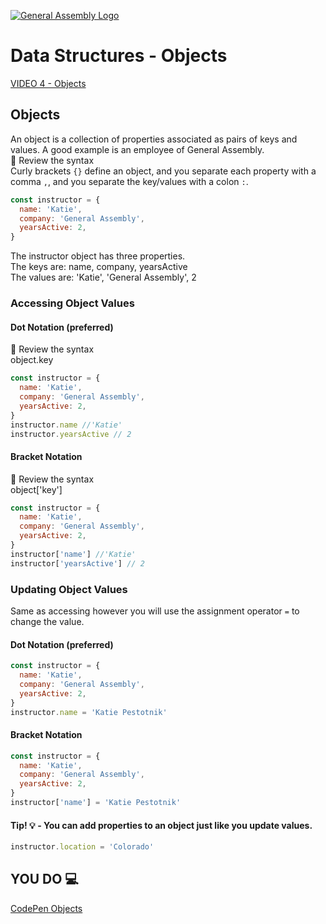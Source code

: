 [![General Assembly Logo](https://camo.githubusercontent.com/1a91b05b8f4d44b5bbfb83abac2b0996d8e26c92/687474703a2f2f692e696d6775722e636f6d2f6b6538555354712e706e67)](https://generalassemb.ly)

# Data Structures - Objects

[VIDEO 4 - Objects]()

## Objects

An object is a collection of properties associated as pairs of keys and values.  A good example is an employee of General Assembly.<br>
:mag_right: Review the syntax<br>
Curly brackets `{}` define an object, and you separate each property with a comma `,`, and you separate the key/values with a colon `:`.

```js
const instructor = {
  name: 'Katie',
  company: 'General Assembly',
  yearsActive: 2,
}
```
The instructor object has three properties.<br>
The keys are: name, company, yearsActive<br>
The values are: 'Katie', 'General Assembly', 2

### Accessing Object Values

#### Dot Notation (preferred)
:mag_right: Review the syntax<br>
object.key

```js
const instructor = {
  name: 'Katie',
  company: 'General Assembly',
  yearsActive: 2,
}
instructor.name //'Katie'
instructor.yearsActive // 2
```

#### Bracket Notation
:mag_right: Review the syntax<br>
object['key']

```js
const instructor = {
  name: 'Katie',
  company: 'General Assembly',
  yearsActive: 2,
}
instructor['name'] //'Katie'
instructor['yearsActive'] // 2
```

### Updating Object Values
Same as accessing however you will use the assignment operator `=` to change the value.

#### Dot Notation (preferred)

```js
const instructor = {
  name: 'Katie',
  company: 'General Assembly',
  yearsActive: 2,
}
instructor.name = 'Katie Pestotnik'
```
#### Bracket Notation
```js
const instructor = {
  name: 'Katie',
  company: 'General Assembly',
  yearsActive: 2,
}
instructor['name'] = 'Katie Pestotnik'
```
#### Tip! :bulb: - You can add properties to an object just like you update values.
```js
instructor.location = 'Colorado'

```

## YOU DO :computer:

[CodePen Objects](https://codepen.io/Katie22/pen/XWGMWmG)